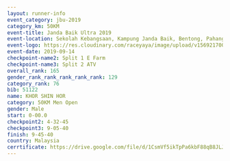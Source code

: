 ```yaml
---
layout: runner-info 
event_category: jbu-2019 
category_km: 50KM 
event-title: Janda Baik Ultra 2019 
event-location: Sekolah Kebangsaan, Kampung Janda Baik, Bentong, Pahang, Malaysia 
event-logo: https://res.cloudinary.com/raceyaya/image/upload/v1569217009/logo/janda-baik_vch1pc.jpg 
event-date: 2019-09-14 
checkpoint-name2: Split 1 E Farm 
checkpoint-name3: Split 2 ATV 
overall_rank: 165
gender_rank_rank_rank_rank_rank: 129
category_rank: 76
bib: 51122
name: KHOR SHIN HOR
category: 50KM Men Open
gender: Male
start: 0-00.0
checkpoint2: 4-32-45
checkpoint3: 9-05-40
finish: 9-45-40
country: Malaysia
cerrtificate: https://drive.google.com/file/d/1CsmVf5ikTpPa6kbF88qB8JLJI7KC0NHR/view?usp=sharing
---
```

